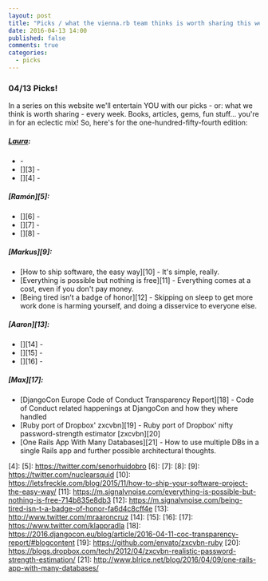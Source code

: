 ```yaml
---
layout: post
title: "Picks / what the vienna.rb team thinks is worth sharing this week"
date: 2016-04-13 14:00
published: false
comments: true
categories:
  - picks
---
```


### 04/13 Picks!

In a series on this website we'll entertain YOU with our picks - or: what we think is worth sharing - every week.
Books, articles, gems, fun stuff... you're in for an eclectic mix! So, here's for the one-hundred-fifty-fourth edition:

##### [Laura][1]:
- [][2] -
- [][3] -
- [][4] -

##### [Ramón][5]:
- [][6] -
- [][7] -
- [][8] -

##### [Markus][9]:
- [How to ship software, the easy way][10] - It's simple, really.
- [Everything is possible but nothing is free][11] - Everything comes at a cost, even if you don't pay money.
- [Being tired isn’t a badge of honor][12] - Skipping on sleep to get more work done is harming yourself, and doing a disservice to everyone else.

##### [Aaron][13]:
- [][14] -
- [][15] -
- [][16] -

##### [Max][17]:
- [DjangoCon Europe Code of Conduct Transparency Report][18] - Code of Conduct related happenings at DjangoCon and how they where handled
- [Ruby port of Dropbox' zxcvbn][19] - Ruby port of Dropbox' nifty password-strength estimator [zxcvbn][20]
- [One Rails App With Many Databases][21] - How to use multiple DBs in a single Rails app and further possible architectural thoughts.

[1]: http://www.twitter.com/alicetragedy
[2]:
[3]:
[4]:
[5]: https://twitter.com/senorhuidobro
[6]:
[7]:
[8]:
[9]: https://twitter.com/nuclearsquid
[10]: https://letsfreckle.com/blog/2015/11/how-to-ship-your-software-project-the-easy-way/
[11]: https://m.signalvnoise.com/everything-is-possible-but-nothing-is-free-714b835e8db3
[12]: https://m.signalvnoise.com/being-tired-isn-t-a-badge-of-honor-fa6d4c8cff4e
[13]: http://www.twitter.com/mraaroncruz
[14]:
[15]:
[16]:
[17]: https://www.twitter.com/klappradla
[18]: https://2016.djangocon.eu/blog/article/2016-04-11-coc-transparency-report/#blogcontent
[19]: https://github.com/envato/zxcvbn-ruby
[20]: https://blogs.dropbox.com/tech/2012/04/zxcvbn-realistic-password-strength-estimation/
[21]: http://www.blrice.net/blog/2016/04/09/one-rails-app-with-many-databases/
